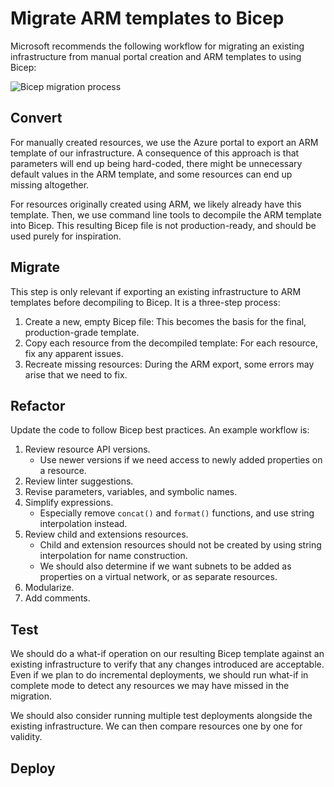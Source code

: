 # Migrate ARM templates to Bicep
Microsoft recommends the following workflow for migrating an existing infrastructure from manual portal creation and ARM templates to using Bicep:

![Bicep migration process](https://docs.microsoft.com/en-us/learn/modules/migrate-azure-resources-bicep/media/8-migrate-bicep-numbers.png)

## Convert
For manually created resources, we use the Azure portal to export an ARM template of our infrastructure.
A consequence of this approach is that parameters will end up being hard-coded, there might be unnecessary default values in the ARM template, and some resources can end up missing altogether.

For resources originally created using ARM, we likely already have this template.
Then, we use command line tools to decompile the ARM template into Bicep.
This resulting Bicep file is not production-ready, and should be used purely for inspiration.

## Migrate
This step is only relevant if exporting an existing infrastructure to ARM templates before decompiling to Bicep.
It is a three-step process:

1. Create a new, empty Bicep file: This becomes the basis for the final, production-grade template.
2. Copy each resource from the decompiled template: For each resource, fix any apparent issues.
3. Recreate missing resources: During the ARM export, some errors may arise that we need to fix.

## Refactor
Update the code to follow Bicep best practices.
An example workflow is:

1. Review resource API versions.
    - Use newer versions if we need access to newly added properties on a resource.
2. Review linter suggestions.
3. Revise parameters, variables, and symbolic names.
4. Simplify expressions.
    - Especially remove `concat()` and `format()` functions, and use string interpolation instead.
5. Review child and extensions resources.
    - Child and extension resources should not be created by using string interpolation for name construction.
    - We should also determine if we want subnets to be added as properties on a virtual network, or as separate resources.
6. Modularize.
7. Add comments.

## Test
We should do a what-if operation on our resulting Bicep template against an existing infrastructure to verify that any changes introduced are acceptable.
Even if we plan to do incremental deployments, we should run what-if in complete mode to detect any resources we may have missed in the migration.

We should also consider running multiple test deployments alongside the existing infrastructure.
We can then compare resources one by one for validity.

## Deploy

